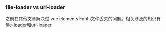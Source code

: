 ### file-loader vs url-loader

之前在其他文章解决过 vue elements Fonts文件丢失的问题。相关涉及的知识有file-loader和url-loader.
